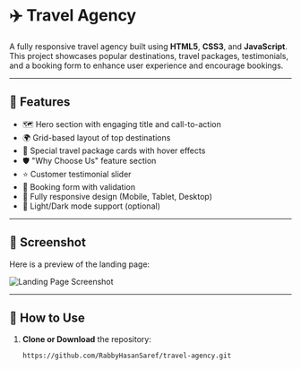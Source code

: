 # ✈️ Travel Agency

A fully responsive travel agency built using **HTML5**, **CSS3**, and **JavaScript**. This project showcases popular destinations, travel packages, testimonials, and a booking form to enhance user experience and encourage bookings.

---

## 📌 Features

- 🗺️ Hero section with engaging title and call-to-action
- 🌍 Grid-based layout of top destinations
- 💼 Special travel package cards with hover effects
- 🛡️ "Why Choose Us" feature section
- ⭐ Customer testimonial slider
- 📆 Booking form with validation
- 📱 Fully responsive design (Mobile, Tablet, Desktop)
- 🌙 Light/Dark mode support (optional)

---

## 📸 Screenshot

Here is a preview of the landing page:

![Landing Page Screenshot](./images/travel-project-01.png)

---

## 🚀 How to Use

1. **Clone or Download** the repository:
   ```bash
   https://github.com/RabbyHasanSaref/travel-agency.git
